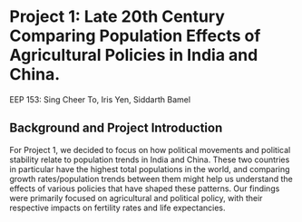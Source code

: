 # Project 1: Late 20th Century Comparing Population Effects of Agricultural Policies in India and China.
EEP 153: Sing Cheer To, Iris Yen, Siddarth Bamel

## Background and Project Introduction
For Project 1, we decided to focus on how political movements and political stability relate to population trends in India and China. These two countries in particular have the highest total populations in the world, and comparing growth rates/population trends between them might help us understand the effects of various policies that have shaped these patterns. Our findings were primarily focused on agricultural and political policy, with their respective impacts on fertility rates and life expectancies.




